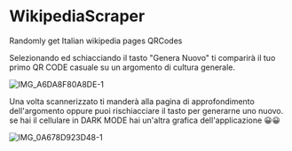 # WikipediaScraper
Randomly get Italian wikipedia pages QRCodes



Selezionando ed schiacciando il tasto "Genera Nuovo" ti comparirà il tuo primo QR CODE casuale  su un argomento di cultura generale.






![IMG_A6DA8F80A8DE-1](https://user-images.githubusercontent.com/100700044/175952524-b32bc184-2acc-40d2-b42e-c7a77b9404c3.jpeg)






Una volta scannerizzato ti  manderà alla pagina di approfondimento dell'argomento oppure puoi rischiacciare il tasto per generarne uno nuovo.
se hai il cellulare in DARK MODE hai un'altra grafica dell'applicazione 😀😀








![IMG_0A678D923D48-1](https://user-images.githubusercontent.com/100700044/175954471-ff6d7532-857b-4e45-8eb4-1dbd27da021a.jpeg)
